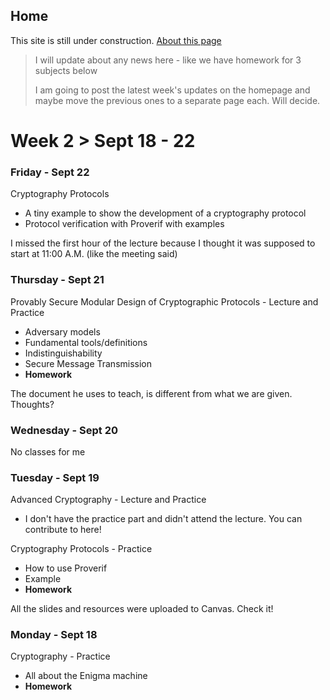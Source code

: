 ## Home

This site is still under construction. [About this page](./about.md)

> I will update about any news here - like we have homework for 3 subjects below
> 
> I am going to post the latest week's updates on the homepage and maybe move the previous ones to a separate page each. Will decide.

# Week 2 > Sept 18 - 22

### Friday - Sept 22

Cryptography Protocols

*   A tiny example to show the development of a cryptography protocol
*   Protocol verification with Proverif with examples

I missed the first hour of the lecture because I thought it was supposed to start at 11:00 A.M. (like the meeting said)

### Thursday - Sept 21

Provably Secure Modular Design of Cryptographic Protocols - Lecture and Practice

*   Adversary models
*   Fundamental tools/definitions
*   Indistinguishability
*   Secure Message Transmission
*   **Homework**

The document he uses to teach, is different from what we are given. Thoughts?

### Wednesday - Sept 20

No classes for me

### Tuesday - Sept 19

Advanced Cryptography - Lecture and Practice

*   I don't have the practice part and didn't attend the lecture. You can contribute to here!

Cryptography Protocols - Practice

*   How to use Proverif
*   Example
*   **Homework**

All the slides and resources were uploaded to Canvas. Check it!

### Monday - Sept 18

Cryptography - Practice

*   All about the Enigma machine
*   **Homework**
